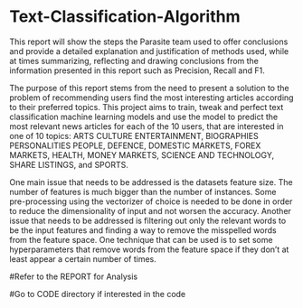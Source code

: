 # Text-Classification-Algorithm
This report will show the steps the Parasite team used to offer conclusions and provide a detailed explanation and justification of methods used, while at times summarizing, reflecting and drawing conclusions from the information presented in this report such as Precision, Recall and F1. 

The purpose of this report stems from the need to present a solution to the problem of recommending users find the most interesting articles according to their preferred topics. This project aims to train, tweak and perfect text classification machine learning models and use the model to predict the most relevant news articles for each of the 10 users, that are interested in one of 10 topics: ARTS CULTURE ENTERTAINMENT, BIOGRAPHIES PERSONALITIES PEOPLE, DEFENCE, DOMESTIC MARKETS, FOREX MARKETS, HEALTH, MONEY MARKETS, SCIENCE AND TECHNOLOGY, SHARE LISTINGS, and SPORTS. 

One main issue that needs to be addressed is the datasets feature size. The number of features is much bigger than the number of instances. Some pre-processing using the vectorizer of choice is needed to be done in order to reduce the dimensionality of input and not worsen the accuracy. Another issue that needs to be addressed is filtering out only the relevant words to be the input features and finding a way to remove the misspelled words from the feature space. One technique that can be used is to set some hyperparameters that remove words from the feature space if they don’t at least appear a certain number of times.


#Refer to the REPORT for Analysis

#Go to CODE directory if interested in the code

